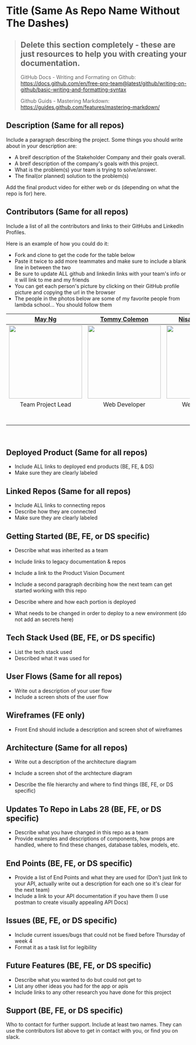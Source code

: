 # Title (Same As Repo Name Without The Dashes)

> ## Delete this section completely - these are just resources to help you with creating your documentation.
>
> GitHub Docs - Writing and Formating on Github: https://docs.github.com/en/free-pro-team@latest/github/writing-on-github/basic-writing-and-formatting-syntax
>
> Github Guids - Mastering Markdown: https://guides.github.com/features/mastering-markdown/

## Description (Same for all repos)

Include a paragraph describing the project. Some things you should write about in your description are:

- A breif description of the Stakeholder Company and their goals overall.
- A breif description of the company's goals with this project.
- What is the problem(s) your team is trying to solve/answer.
- The final(or planned) solution to the problem(s)

Add the final product video for either web or ds (depending on what the repo is for) here.

## Contributors (Same for all repos)

Include a list of all the contributors and links to their GitHubs and LinkedIn Profiles.

Here is an example of how you could do it:

- Fork and clone to get the code for the table below
- Paste it twice to add more teammates and make sure to include a blank line in between the two
- Be sure to update ALL github and linkedin links with your team's info or it will link to me and my friends
- You can get each person's picture by clicking on their GitHub profile picture and copying the url in the browser
- The people in the photos below are some of my favorite people from lambda school... You should follow them

|                                                             [May Ng](https://github.com/desiquinn)                                                              |                                                              [Tommy Colemon](https://github.com/desiquinn)                                                              |                                                             [Nisa Champagne](https://github.com/desiquinn)                                                             |                                                             [Jason Long](https://github.com/desiquinn)                                                             |
| :-------------------------------------------------------------------------------------------------------------------------------------------------------------: | :---------------------------------------------------------------------------------------------------------------------------------------------------------------------: | :--------------------------------------------------------------------------------------------------------------------------------------------------------------------: | :----------------------------------------------------------------------------------------------------------------------------------------------------------------: |
| [<img src="https://avatars2.githubusercontent.com/u/49328148?s=400&u=01c34b0fc10076d5fef8a38601a3384621bc18b2&v=4" width = "200" />](https://github.com/mngmay) | [<img src="https://avatars1.githubusercontent.com/u/50923422?s=400&u=817cd183508a4da9c048210dcd1962de16298b2b&v=4" width = "200" />](https://github.com/tommycoleman87) | [<img src="https://avatars3.githubusercontent.com/u/50988313?s=400&u=2bdd1579ba39980e62a45c5fb7544afe1f29a209&v=4" width = "200" />](https://github.com/nisaChampagne) | [<img src="https://avatars3.githubusercontent.com/u/57104675?s=400&u=e7620554469deb924ac378097155cd45590cbdf9&v=4" width = "200" />](https://github.com/jlong5795) |
|                                                                        Team Project Lead                                                                        |                                                                              Web Developer                                                                              |                                                                             Web Developer                                                                              |                                                                           Data Scientist                                                                           |
|                                     [<img src="https://github.com/favicon.ico" width="15"> ](https://github.com/desiquinn)                                      |                                         [<img src="https://github.com/favicon.ico" width="15"> ](https://github.com/desiquinn)                                          |                                         [<img src="https://github.com/favicon.ico" width="15"> ](https://github.com/desiquinn)                                         |                                       [<img src="https://github.com/favicon.ico" width="15"> ](https://github.com/desiquinn)                                       |
|                 [ <img src="https://static.licdn.com/sc/h/al2o9zrvru7aqj8e1x2rzsrca" width="15"> ](https://www.linkedin.com/in/desiree-morris)                  |                     [ <img src="https://static.licdn.com/sc/h/al2o9zrvru7aqj8e1x2rzsrca" width="15"> ](https://www.linkedin.com/in/desiree-morris)                      |                     [ <img src="https://static.licdn.com/sc/h/al2o9zrvru7aqj8e1x2rzsrca" width="15"> ](https://www.linkedin.com/in/desiree-morris)                     |                   [ <img src="https://static.licdn.com/sc/h/al2o9zrvru7aqj8e1x2rzsrca" width="15"> ](https://www.linkedin.com/in/desiree-morris)                   |

<br>

## Deployed Product (Same for all repos)

- Include ALL links to deployed end products (BE, FE, & DS)
- Make sure they are clearly labeled

## Linked Repos (Same for all repos)

- Include ALL links to connecting repos
- Describe how they are connected
- Make sure they are clearly labeled

## Getting Started (BE, FE, or DS specific)

- Describe what was inherited as a team
- Include links to legacy documentation & repos
- Include a link to the Product Vision Document

- Include a second paragraph decribing how the next team can get started working with this repo
- Describe where and how each portion is deployed
- What needs to be changed in order to deploy to a new environment (do not add an secrets here)

## Tech Stack Used (BE, FE, or DS specific)

- List the tech stack used
- Described what it was used for

## User Flows (Same for all repos)

- Write out a description of your user flow
- Include a screen shots of the user flow

## Wireframes (FE only)

- Front End should include a description and screen shot of wireframes

## Architecture (Same for all repos)

- Write out a description of the architecture diagram
- Include a screen shot of the archtecture diagram

- Describe the file hierarchy and where to find things (BE, FE, or DS specific)

## Updates To Repo in Labs 28 (BE, FE, or DS specific)

- Describe what you have changed in this repo as a team
- Provide examples and descriptions of components, how props are handled, where to find these changes, database tables, models, etc.

## End Points (BE, FE, or DS specific)

- Provide a list of End Points and what they are used for (Don't just link to your API, actually write out a description for each one so it's clear for the next team)
- Include a link to your API documentation if you have them (I use postman to create visually appealing API Docs)

## Issues (BE, FE, or DS specific)

- Include current issues/bugs that could not be fixed before Thursday of week 4
- Format it as a task list for legibility

## Future Features (BE, FE, or DS specific)

- Describe what you wanted to do but could not get to
- List any other ideas you had for the app or apis
- Include links to any other research you have done for this project

## Support (BE, FE, or DS specific)

Who to contact for further support. Include at least two names. They can use the contributors list above to get in contact with you, or find you on slack.
